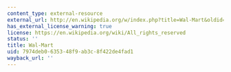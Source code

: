 ```yaml
---
content_type: external-resource
external_url: http://en.wikipedia.org/w/index.php?title=Wal-Mart&oldid=41795849
has_external_license_warning: true
license: https://en.wikipedia.org/wiki/All_rights_reserved
status: ''
title: Wal-Mart
uid: 7974deb0-6353-48f9-ab3c-8f422de4fad1
wayback_url: ''
---
```

